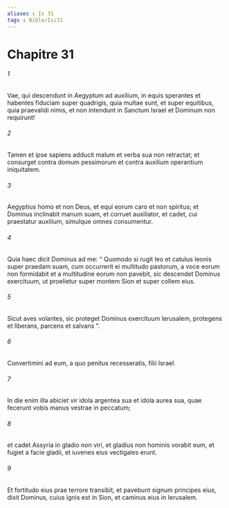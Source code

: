 ```yaml
---
aliases : Is 31
tags : Bible/Is/31
---
```


# Chapitre 31

###### 1
Vae, qui descendunt in Aegyptum ad auxilium, in equis sperantes et habentes fiduciam super quadrigis, quia multae sunt, et super equitibus, quia praevalidi nimis, et non intendunt in Sanctum Israel et Dominum non requirunt!
###### 2
Tamen et ipse sapiens adducit malum et verba sua non retractat; et consurget contra domum pessimorum et contra auxilium operantium iniquitatem.
###### 3
Aegyptius homo et non Deus, et equi eorum caro et non spiritus; et Dominus inclinabit manum suam, et corruet auxiliator, et cadet, cui praestatur auxilium, simulque omnes consumentur.
###### 4
Quia haec dicit Dominus ad me: “ Quomodo si rugit leo et catulus leonis super praedam suam, cum occurrerit ei multitudo pastorum, a voce eorum non formidabit et a multitudine eorum non pavebit, sic descendet Dominus exercituum, ut proelietur super montem Sion et super collem eius.
###### 5
Sicut aves volantes, sic proteget Dominus exercituum Ierusalem, protegens et liberans, parcens et salvans ”.
###### 6
Convertimini ad eum, a quo penitus recesseratis, filii Israel.
###### 7
In die enim illa abiciet vir idola argentea sua et idola aurea sua, quae fecerunt vobis manus vestrae in peccatum;
###### 8
et cadet Assyria in gladio non viri, et gladius non hominis vorabit eum, et fugiet a facie gladii, et iuvenes eius vectigales erunt.
###### 9
Et fortitudo eius prae terrore transibit, et pavebunt signum principes eius, dixit Dominus, cuius ignis est in Sion, et caminus eius in Ierusalem.
